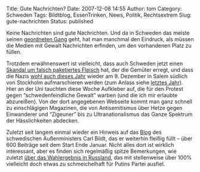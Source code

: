 Title: Gute Nachrichten?
Date: 2007-12-08 14:55
Author: tom
Category: Schweden
Tags: Bildtblog, EssenTrinken, News, Politik, Rechtsextrem
Slug: gute-nachrichten
Status: published

Keine Nachrichten sind gute Nachrichten. Und da in Schweden das meiste
seinen [geordneten
Gang](http://www.sr.se/cgi-bin/international/nyhetssidor/artikel.asp?nyheter=1&programid=2108&Artikel=1758836)
geht, hat man manchmal den Eindruck, als müssen die Medien mit Gewalt
Nachrichten erfinden, um den vorhandenen Platz zu füllen.

Trotzdem erwähnenswert ist vielleicht, dass auch Schweden jetzt einen
[Skandal um falsch paketiertes
Fleisch](http://www.sr.se/cgi-bin/International/nyhetssidor/artikel.asp?nyheter=1&ProgramID=2108&Artikel=1763543)
hat, der die Gemüter erregt, und dass die Nazis [wohl auch dieses
Jahr](http://www.sr.se/cgi-bin/international/nyhetssidor/artikel.asp?nyheter=1&programid=2108&Artikel=1762965)
wieder am 9. Dezember in Salem südlich von Stockholm aufmarschieren
werden (zum Anlass siehe [letztes
Jahr](http://www.fiket.de/2006/12/10/kein-salemmarsch-fuer-6-deutsche-nazis/)).
Hier an der Uni tauchten diese Woche Aufkleber auf, die für den Protest
gegen “schwedenfeindliche Gewalt” warben (und die ich mir erlaubte
abzureißen). Von der dort angegebenen Webseite kommt man ganz schnell zu
einschlägigen Magazinen, die von Antisemitismus über Hetze gegen
Einwanderer und “Zigeuner” bis zu Ultranationalismus das Ganze Spektrum
der Hässlichkeiten abdecken.

Zuletzt seit langem einmal wieder ein Hinweis auf das
[Blog](http://carlbildt.wordpress.com/) des schwedischen Außenministers
Carl Bildt, das er weiterhin fleißig füllt – über 600 Beiträge seit dem
Start Ende Januar. Nicht alles dort ist wirklich interessant, aber es
finden sich regelmäßig spitze Bemerkungen, wie zuletzt [über das
Wahlergebnis in
Russland](http://carlbildt.wordpress.com/2007/12/08/gratulera/), das mit
stellenweise über 100% vielleicht doch etwas *zu* schmeichelhaft für
Putins Partei ausfiel.

